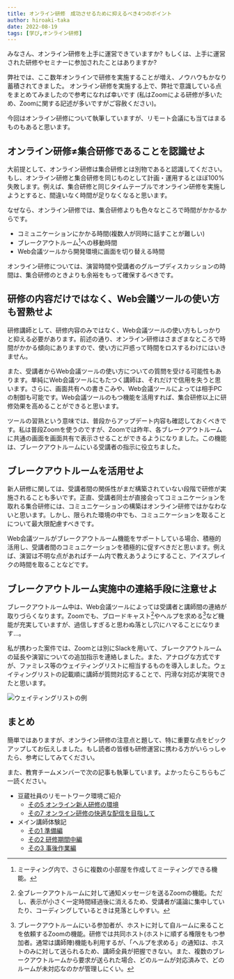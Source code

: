 ```yaml
---
title: オンライン研修　成功させるために抑えるべき4つのポイント
author: hiroaki-taka
date: 2022-08-19
tags: [学び,オンライン研修]
---
```


みなさん、オンライン研修を上手に運営できていますか? 
もしくは、上手に運営された研修やセミナーに参加されたことはありますか?

弊社では、ここ数年オンラインで研修を実施することが増え、ノウハウもかなり蓄積されてきました。
オンライン研修を実施する上で、弊社で意識している点をまとめてみましたので参考になれば幸いです
(私はZoomによる研修が多いため、Zoomに関する記述が多いですがご容赦ください)。

今回はオンライン研修について執筆していますが、リモート会議にも当てはまるものもあると思います。

## オンライン研修≠集合研修であることを認識せよ
大前提として、オンライン研修は集合研修とは別物であると認識してください。もし、オンライン研修と集合研修を同じものとして計画・運用するとほぼ100%失敗します。例えば、集合研修と同じタイムテーブルでオンライン研修を実施しようとすると、間違いなく時間が足りなくなると思います。

なぜなら、オンライン研修では、集合研修よりも色々なところで時間がかかるからです。

- コミュニケーションにかかる時間(複数人が同時に話すことが難しい)
- ブレークアウトルーム[^1]への移動時間
- Web会議ツールから開発環境に画面を切り替える時間

オンライン研修については、演習時間や受講者のグループディスカッションの時間は、集合研修のときよりも余裕をもって確保するべきです。

## 研修の内容だけではなく、Web会議ツールの使い方も習熟せよ
研修講師として、研修内容のみではなく、Web会議ツールの使い方もしっかりと抑える必要があります。前述の通り、オンライン研修はさまざまなところで時間がかかる傾向にありますので、使い方に戸惑って時間をロスするわけにはいきません。

また、受講者からWeb会議ツールの使い方についての質問を受ける可能性もあります。単純にWeb会議ツールにもたつく講師は、それだけで信用を失うと思います。さらに、画面共有への書きこみや、Web会議ツールによっては相手PCの制御も可能です。Web会議ツールのもつ機能を活用すれば、集合研修以上に研修効果を高めることができると思います。

ツールの習熟という意味では、普段からアップデート内容も確認しておくべきです。私は普段Zoomを使うのですが、Zoomでは昨年、各ブレークアウトルームに共通の画面を画面共有で表示させることができるようになりました。この機能は、ブレークアウトルームにいる受講者の指示に役立ちました。

## ブレークアウトルームを活用せよ
新人研修に関しては、受講者間の関係性がまだ構築されていない段階で研修が実施されることも多いです。正直、受講者同士が直接会ってコミュニケーションを取れる集合研修には、コミュニケーションの構築はオンライン研修ではかなわないと思います。しかし、限られた環境の中でも、コミュニケーションを取ることについて最大限配慮すべきです。

Web会議ツールがブレークアウトルーム機能をサポートしている場合、積極的活用し、受講者間のコミュニケーションを積極的に促すべきだと思います。例えば、演習は不明な点があればチーム内で教えあうようにすること、アイスブレイクの時間を取ることなどです。

## ブレークアウトルーム実施中の連絡手段に注意せよ
ブレークアウトルーム中は、Web会議ツールによっては受講者と講師間の連絡が取りづらくなります。Zoomでも、ブロードキャスト[^2]やヘルプを求める[^3]など機能が充実していますが、過信しすぎると思わぬ落とし穴にハマることになります…。

私が携わった案件では、Zoomとは別にSlackを用いて、ブレークアウトルームの延長や演習についての追加指示を連絡しました。また、アナログな方式ですが、ファミレス等のウェイティングリストに相当するものを導入しました。ウェイティングリストの記載順に講師が質問対応することで、円滑な対応が実現できたと思います。

![ウェイティングリストの例](/img/edu/online-lecture-tips_01.jpg)

## まとめ
簡単ではありますが、オンライン研修の注意点と題して、特に重要な点をピックアップしてお伝えしました。もし読者の皆様も研修運営に携わる方がいらっしゃたら、参考にしてみてください。

また、教育チームメンバーで次の記事も執筆しています。よかったらこちらもご一読ください。
- 豆蔵社員のリモートワーク環境ご紹介 
    - [その5 オンライン新人研修の環境](/blogs/2022/07/09/remote-env005/)
    - [その7 オンライン研修の快適な配信を目指して](/blogs/2022/07/09/remote-env007/)
- メイン講師体験記
    - [その1 準備編](/learning/main-teacher-experience_01/)
    - [その2 研修期間中編](/learning/main-teacher-experience_02/)
    - [その3 事後作業編](/learning/main-teacher-experience_03/)

[^1]:ミーティング内で、さらに複数の小部屋を作成してミーティングできる機能。
[^2]:全ブレークアウトルームに対して通知メッセージを送るZoomの機能。ただし、表示が小さく一定時間経過後に消えるため、受講者が議論に集中していたり、コーディングしているときは見落としやすい。
[^3]:ブレークアウトルームにいる参加者が、ホストに対して自ルームに来ることを依頼するZoomの機能。研修では共同ホスト(ホストに順ずる権限をもつ参加者。通常は講師陣)機能も利用するが、「ヘルプを求める」の通知は、ホストのみに対して送られるため、講師全員が把握できない。また、複数のブレークアウトルームから要求が送られた場合、どのルームが対応済みで、どのルームが未対応なのかが管理しにくい。